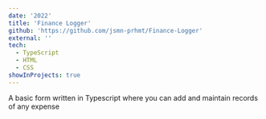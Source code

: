 ```yaml
---
date: '2022'
title: 'Finance Logger'
github: 'https://github.com/jsmn-prhmt/Finance-Logger'
external: ''
tech:
  - TypeScript
  - HTML
  - CSS
showInProjects: true
---
```


A basic form written in Typescript where you can add and maintain records of any expense